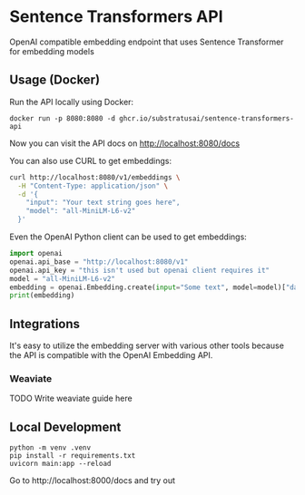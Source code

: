 # Sentence Transformers API

OpenAI compatible embedding endpoint that uses Sentence Transformer for embedding models

## Usage (Docker)
Run the API locally using Docker:
```
docker run -p 8080:8080 -d ghcr.io/substratusai/sentence-transformers-api
```

Now you can visit the API docs on [http://localhost:8080/docs](http://localhost:8080/docs)

You can also use CURL to get embeddings:
```bash
curl http://localhost:8080/v1/embeddings \
  -H "Content-Type: application/json" \
  -d '{
    "input": "Your text string goes here",
    "model": "all-MiniLM-L6-v2"
  }'
```

Even the OpenAI Python client can be used to get embeddings:
```python
import openai
openai.api_base = "http://localhost:8080/v1"
openai.api_key = "this isn't used but openai client requires it"
model = "all-MiniLM-L6-v2"
embedding = openai.Embedding.create(input="Some text", model=model)["data"][0]["embedding"]
print(embedding)
```

## Integrations
It's easy to utilize the embedding server with various other tools because
the API is compatible with the OpenAI Embedding API.

### Weaviate
TODO Write weaviate guide here

## Local Development
```
python -m venv .venv
pip install -r requirements.txt
uvicorn main:app --reload
```

Go to http://localhost:8000/docs and try out
